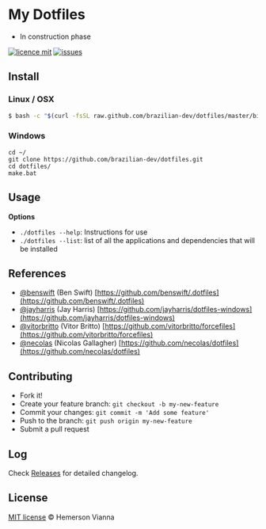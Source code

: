 # My Dotfiles

* In construction phase

[![licence mit](https://img.shields.io/badge/license-MIT-blue.svg?style=flat-square)](http://hemersonvianna.mit-license.org/)
[![issues](https://img.shields.io/github/issues/brazilian-dev/dotfiles.svg?style=flat-square)](https://github.com/brazilian-dev/dotfiles/issues)


## Install

### Linux / OSX 
```bash
$ bash -c "$(curl -fsSL raw.github.com/brazilian-dev/dotfiles/master/bin/dotfiles)"
```

### Windows
```
cd ~/
git clone https://github.com/brazilian-dev/dotfiles.git
cd dotfiles/
make.bat
```

## Usage

**Options**

- `./dotfiles --help`: Instructions for use
- `./dotfiles --list`: list of all the applications and dependencies that will be installed


## References

* [@benswift](https://github.com/benswift) (Ben Swift)
  [https://github.com/benswift/.dotfiles](https://github.com/benswift/.dotfiles)
* [@jayharris](https://github.com/jayharris) (Jay Harris)
  [https://github.com/jayharris/dotfiles-windows](https://github.com/jayharris/dotfiles-windows)
* [@vitorbritto](https://github.com/vitorbritto) (Vitor Britto)
  [https://github.com/vitorbritto/forcefiles](https://github.com/vitorbritto/forcefiles)
* [@necolas](https://github.com/necolas) (Nicolas Gallagher)
  [https://github.com/necolas/dotfiles](https://github.com/necolas/dotfiles)


## Contributing

- Fork it!
- Create your feature branch: `git checkout -b my-new-feature`
- Commit your changes: `git commit -m 'Add some feature'`
- Push to the branch: `git push origin my-new-feature`
- Submit a pull request

## Log

Check [Releases](https://github.com/brazilian-dev/dotfiles/releases) for detailed changelog.

## License

[MIT license](http://hemersonvianna.mit-license.org/) © Hemerson Vianna
